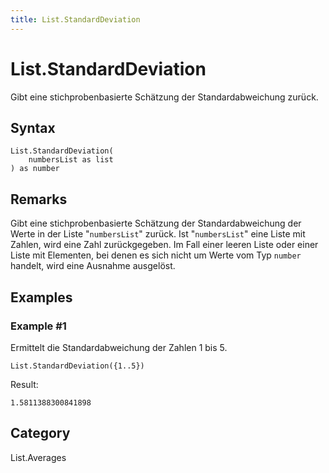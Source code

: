 ```yaml
---
title: List.StandardDeviation
---
```


# List.StandardDeviation


Gibt eine stichprobenbasierte Schätzung der Standardabweichung zurück.


## Syntax

```powerquery
List.StandardDeviation(
    numbersList as list
) as number
```


## Remarks

Gibt eine stichprobenbasierte Schätzung der Standardabweichung der Werte in der Liste "<code>numbersList</code>" zurück.    Ist "<code>numbersList</code>" eine Liste mit Zahlen, wird eine Zahl zurückgegeben.    Im Fall einer leeren Liste oder einer Liste mit Elementen, bei denen es sich nicht um Werte vom Typ <code>number</code> handelt, wird eine Ausnahme ausgelöst.


## Examples

### Example #1 
Ermittelt die Standardabweichung der Zahlen 1 bis 5.
```powerquery
List.StandardDeviation({1..5})
```

Result: 
```powerquery
1.5811388300841898
```




## Category
List.Averages
